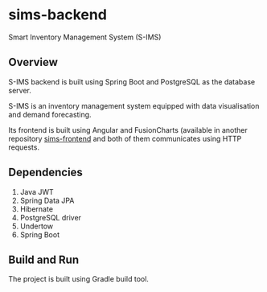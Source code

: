 # sims-backend
Smart Inventory Management System (S-IMS)

## Overview
S-IMS backend is built using Spring Boot and PostgreSQL as the database server.

S-IMS is an inventory management system equipped with  data visualisation and demand forecasting.

Its frontend is built using Angular and FusionCharts (available in another repository [sims-frontend](https://github.com/ebiggerr/sims-frontend) and both of them communicates using HTTP requests.
 
## Dependencies
1. Java JWT
2. Spring Data JPA
3. Hibernate
4. PostgreSQL driver
5. Undertow
6. Spring Boot

## Build and Run
The project is built using Gradle build tool.

 


